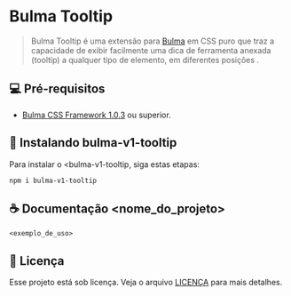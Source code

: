 # Bulma Tooltip
<!-- ![GitHub repo size](https://img.shields.io/github/repo-size/iuricode/README-template?style=for-the-badge)
![GitHub language count](https://img.shields.io/github/languages/count/iuricode/README-template?style=for-the-badge)
![GitHub forks](https://img.shields.io/github/forks/iuricode/README-template?style=for-the-badge)
![Bitbucket open issues](https://img.shields.io/bitbucket/issues/iuricode/README-template?style=for-the-badge)
![Bitbucket open pull requests](https://img.shields.io/bitbucket/pr-raw/iuricode/README-template?style=for-the-badge) -->

> Bulma Tooltip é uma extensão para [Bulma](https://bulma.io) em CSS puro que traz a capacidade de exibir facilmente uma dica de ferramenta anexada (tooltip) a qualquer tipo de elemento, em diferentes posições .


## 💻 Pré-requisitos


- [Bulma CSS Framework 1.0.3](https://github.com/jgthms/bulma/tree/1.0.3) ou superior.

## 🚀 Instalando bulma-v1-tooltip

Para instalar o <bulma-v1-tooltip, siga estas etapas: 

```
npm i bulma-v1-tooltip
```



## ☕ Documentação <nome_do_projeto>



```
<exemplo_de_uso>
```

## 📝 Licença

Esse projeto está sob licença. Veja o arquivo [LICENÇA](LICENSE.md) para mais detalhes.